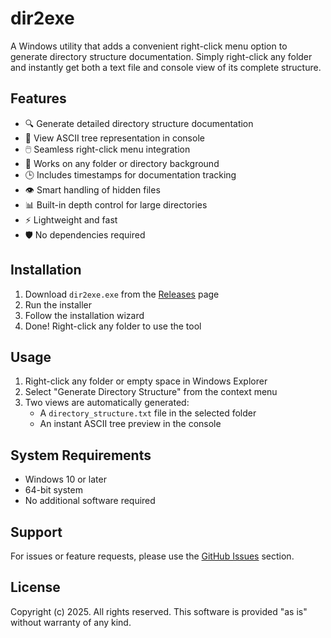 # dir2exe

A Windows utility that adds a convenient right-click menu option to generate directory structure documentation. Simply right-click any folder and instantly get both a text file and console view of its complete structure.

## Features

- 🔍 Generate detailed directory structure documentation
- 🌲 View ASCII tree representation in console
- 🖱️ Seamless right-click menu integration
- 🎯 Works on any folder or directory background
- 🕒 Includes timestamps for documentation tracking
- 👁️ Smart handling of hidden files
- 📊 Built-in depth control for large directories
- ⚡ Lightweight and fast
- 🛡️ No dependencies required

## Installation

1. Download `dir2exe.exe` from the [Releases](../../releases) page
2. Run the installer
3. Follow the installation wizard
4. Done! Right-click any folder to use the tool

## Usage

1. Right-click any folder or empty space in Windows Explorer
2. Select "Generate Directory Structure" from the context menu
3. Two views are automatically generated:
   - A `directory_structure.txt` file in the selected folder
   - An instant ASCII tree preview in the console

## System Requirements

- Windows 10 or later
- 64-bit system
- No additional software required

## Support

For issues or feature requests, please use the [GitHub Issues](../../issues) section.

## License

Copyright (c) 2025. All rights reserved.
This software is provided "as is" without warranty of any kind.
